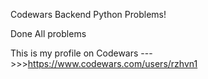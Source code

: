 Codewars Backend Python Problems!

Done All problems

This is my profile on Codewars 
--->>>https://www.codewars.com/users/rzhvn1